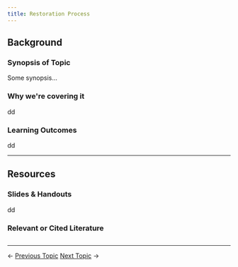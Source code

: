 ```yaml
---
title: Restoration Process
---
```


## Background

### Synopsis of Topic
Some synopsis...

### Why we're covering it
dd

### Learning Outcomes
dd

------
## Resources

### Slides & Handouts
dd

### Relevant or Cited Literature

##

----
← [Previous Topic]()              [Next Topic]() →